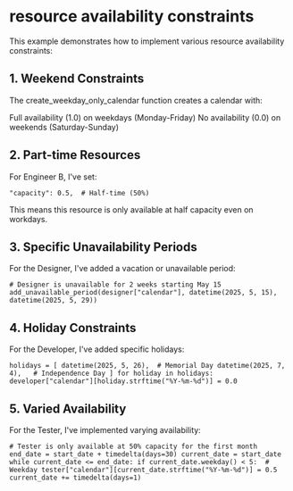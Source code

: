 # resource availability constraints

This example demonstrates how to implement various resource availability constraints:

## 1. Weekend Constraints

The create_weekday_only_calendar function creates a calendar with:

Full availability (1.0) on weekdays (Monday-Friday)
No availability (0.0) on weekends (Saturday-Sunday)

## 2. Part-time Resources

For Engineer B, I've set:

`"capacity": 0.5,  # Half-time (50%)`

This means this resource is only available at half capacity even on workdays.

## 3. Specific Unavailability Periods

For the Designer, I've added a vacation or unavailable period:

`# Designer is unavailable for 2 weeks starting May 15
add_unavailable_period(designer["calendar"],
                      datetime(2025, 5, 15),
                      datetime(2025, 5, 29))`

## 4. Holiday Constraints

For the Developer, I've added specific holidays:

`holidays = [
    datetime(2025, 5, 26),  # Memorial Day
    datetime(2025, 7, 4),   # Independence Day
]
for holiday in holidays:
    developer["calendar"][holiday.strftime("%Y-%m-%d")] = 0.0`

## 5. Varied Availability

For the Tester, I've implemented varying availability:


`# Tester is only available at 50% capacity for the first month
end_date = start_date + timedelta(days=30)
current_date = start_date
while current_date <= end_date:
    if current_date.weekday() < 5:  # Weekday
        tester["calendar"][current_date.strftime("%Y-%m-%d")] = 0.5
    current_date += timedelta(days=1)`